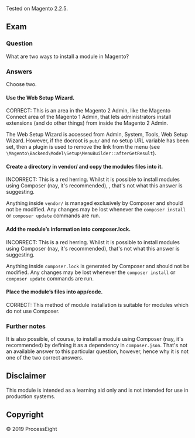 Tested on Magento 2.2.5.

## Exam

### Question
What are two ways to install a module in Magento?

### Answers

Choose two.

#### Use the Web Setup Wizard.

CORRECT: This is an area in the Magento 2 Admin, like the Magento Connect area of the Magento 1 Admin, that lets administrators install extensions (and do other things) from inside the Magento 2 Admin. 

The Web Setup Wizard is accessed from Admin, System, Tools, Web Setup Wizard. However, if the docroot is `pub/` and no setup URL variable has been set, then a plugin is used to remove the link from the menu (see `\Magento\Backend\Model\Setup\MenuBuilder::afterGetResult`).

#### Create a directory in vendor/ and copy the modules files into it.

INCORRECT: This is a red herring. Whilst it is possible to install modules using Composer (nay, it's recommended), , that's not what this answer is suggesting.

Anything inside `vendor/` is managed exclusively by Composer and should not be modified. Any changes may be lost whenever the `composer install` or `composer update` commands are run.

#### Add the module’s information into composer.lock.

INCORRECT: This is a red herring. Whilst it is possible to install modules using Composer (nay, it's recommended), that's not what this answer is suggesting. 

Anything inside `composer.lock` is generated by Composer and should not be modified. Any changes may be lost whenever the `composer install` or `composer update` commands are run.

#### Place the module’s files into app/code.

CORRECT: This method of module installation is suitable for modules which do not use Composer.

### Further notes

It is also possible, of course, to install a module using Composer (nay, it's recommended) by defining it as a dependency in `composer.json`. That's not an available answer to this particular question, however, hence why it is not one of the two correct answers.

## Disclaimer
This module is intended as a learning aid only and is not intended for use in production systems.

## Copyright
&copy; 2019 ProcessEight
